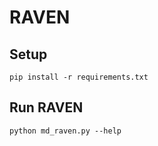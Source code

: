 # RAVEN

## Setup
```
pip install -r requirements.txt
```

## Run RAVEN
```
python md_raven.py --help
```
